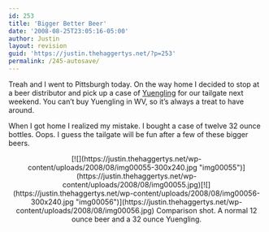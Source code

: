 ```yaml
---
id: 253
title: 'Bigger Better Beer'
date: '2008-08-25T23:05:16-05:00'
author: Justin
layout: revision
guid: 'https://justin.thehaggertys.net/?p=253'
permalink: /245-autosave/
---
```


Treah and I went to Pittsburgh today. On the way home I decided to stop at a beer distributor and pick up a case of [Yuengling](http://www.yuengling.com) for our tailgate next weekend. You can’t buy Yuengling in WV, so it’s always a treat to have around.

When I got home I realized my mistake. I bought a case of twelve 32 ounce bottles. Oops. I guess the tailgate will be fun after a few of these bigger beers.

<center>  
[![](https://justin.thehaggertys.net/wp-content/uploads/2008/08/img00055-300x240.jpg "img00055")](https://justin.thehaggertys.net/wp-content/uploads/2008/08/img00055.jpg)[![](https://justin.thehaggertys.net/wp-content/uploads/2008/08/img00056-300x240.jpg "img00056")](https://justin.thehaggertys.net/wp-content/uploads/2008/08/img00056.jpg)  
Comparison shot. A normal 12 ounce beer and a 32 ounce Yuengling.

</center>  